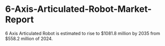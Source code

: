 # 6-Axis-Articulated-Robot-Market-Report
6 Axis Articulated Robot is estimated to rise to $1081.8 million by 2035 from $558.2 million of 2024. 
